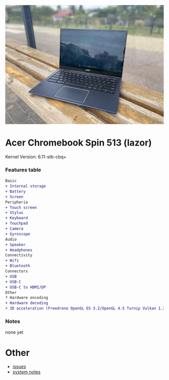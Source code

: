 ![homestar](./assets/lazor.jpg)

# Acer Chromebook Spin 513 (lazor)

Kernel Version: 6.11-stb-cbq+

### Features table
```diff
Basic
+ Internal storage
+ Battery
+ Screen
Peripheria
+ Touch screen
+ Stylus
+ Keyboard
+ Touchpad
+ Camera
+ Gyroscope
Audio
+ Speaker
+ Headphones
Connectivity
+ Wifi
+ Bluetooth
Connectors
+ USB
+ USB-C
+ USB-C to HDMI/DP
Other
? Hardware encoding
+ Hardware decoding
+ 3D acceleration (Freedreno OpenGL ES 3.2/OpenGL 4.5 Turnip Vulkan 1.3)
```

### Notes

none yet

# Other

- [issues](https://github.com/hexdump0815/imagebuilder/issues/47)
- [system notes](https://github.com/hexdump0815/imagebuilder/blob/main/systems/chromebook_trogdor/readme.md)